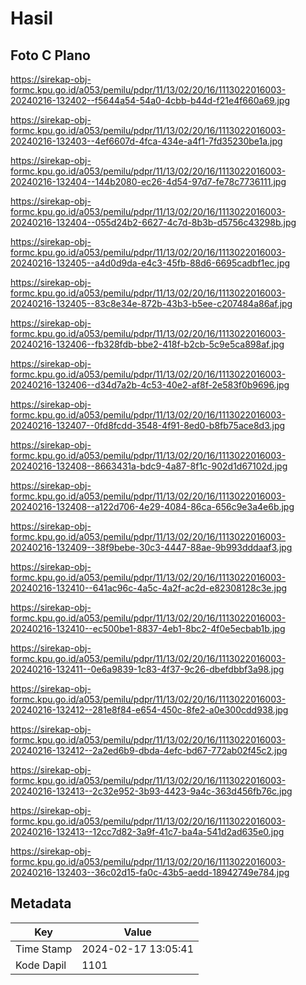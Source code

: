 # Hasil

## Foto C Plano

https://sirekap-obj-formc.kpu.go.id/a053/pemilu/pdpr/11/13/02/20/16/1113022016003-20240216-132402--f5644a54-54a0-4cbb-b44d-f21e4f660a69.jpg

https://sirekap-obj-formc.kpu.go.id/a053/pemilu/pdpr/11/13/02/20/16/1113022016003-20240216-132403--4ef6607d-4fca-434e-a4f1-7fd35230be1a.jpg

https://sirekap-obj-formc.kpu.go.id/a053/pemilu/pdpr/11/13/02/20/16/1113022016003-20240216-132404--144b2080-ec26-4d54-97d7-fe78c7736111.jpg

https://sirekap-obj-formc.kpu.go.id/a053/pemilu/pdpr/11/13/02/20/16/1113022016003-20240216-132404--055d24b2-6627-4c7d-8b3b-d5756c43298b.jpg

https://sirekap-obj-formc.kpu.go.id/a053/pemilu/pdpr/11/13/02/20/16/1113022016003-20240216-132405--a4d0d9da-e4c3-45fb-88d6-6695cadbf1ec.jpg

https://sirekap-obj-formc.kpu.go.id/a053/pemilu/pdpr/11/13/02/20/16/1113022016003-20240216-132405--83c8e34e-872b-43b3-b5ee-c207484a86af.jpg

https://sirekap-obj-formc.kpu.go.id/a053/pemilu/pdpr/11/13/02/20/16/1113022016003-20240216-132406--fb328fdb-bbe2-418f-b2cb-5c9e5ca898af.jpg

https://sirekap-obj-formc.kpu.go.id/a053/pemilu/pdpr/11/13/02/20/16/1113022016003-20240216-132406--d34d7a2b-4c53-40e2-af8f-2e583f0b9696.jpg

https://sirekap-obj-formc.kpu.go.id/a053/pemilu/pdpr/11/13/02/20/16/1113022016003-20240216-132407--0fd8fcdd-3548-4f91-8ed0-b8fb75ace8d3.jpg

https://sirekap-obj-formc.kpu.go.id/a053/pemilu/pdpr/11/13/02/20/16/1113022016003-20240216-132408--8663431a-bdc9-4a87-8f1c-902d1d67102d.jpg

https://sirekap-obj-formc.kpu.go.id/a053/pemilu/pdpr/11/13/02/20/16/1113022016003-20240216-132408--a122d706-4e29-4084-86ca-656c9e3a4e6b.jpg

https://sirekap-obj-formc.kpu.go.id/a053/pemilu/pdpr/11/13/02/20/16/1113022016003-20240216-132409--38f9bebe-30c3-4447-88ae-9b993dddaaf3.jpg

https://sirekap-obj-formc.kpu.go.id/a053/pemilu/pdpr/11/13/02/20/16/1113022016003-20240216-132410--641ac96c-4a5c-4a2f-ac2d-e82308128c3e.jpg

https://sirekap-obj-formc.kpu.go.id/a053/pemilu/pdpr/11/13/02/20/16/1113022016003-20240216-132410--ec500be1-8837-4eb1-8bc2-4f0e5ecbab1b.jpg

https://sirekap-obj-formc.kpu.go.id/a053/pemilu/pdpr/11/13/02/20/16/1113022016003-20240216-132411--0e6a9839-1c83-4f37-9c26-dbefdbbf3a98.jpg

https://sirekap-obj-formc.kpu.go.id/a053/pemilu/pdpr/11/13/02/20/16/1113022016003-20240216-132412--281e8f84-e654-450c-8fe2-a0e300cdd938.jpg

https://sirekap-obj-formc.kpu.go.id/a053/pemilu/pdpr/11/13/02/20/16/1113022016003-20240216-132412--2a2ed6b9-dbda-4efc-bd67-772ab02f45c2.jpg

https://sirekap-obj-formc.kpu.go.id/a053/pemilu/pdpr/11/13/02/20/16/1113022016003-20240216-132413--2c32e952-3b93-4423-9a4c-363d456fb76c.jpg

https://sirekap-obj-formc.kpu.go.id/a053/pemilu/pdpr/11/13/02/20/16/1113022016003-20240216-132413--12cc7d82-3a9f-41c7-ba4a-541d2ad635e0.jpg

https://sirekap-obj-formc.kpu.go.id/a053/pemilu/pdpr/11/13/02/20/16/1113022016003-20240216-132403--36c02d15-fa0c-43b5-aedd-18942749e784.jpg


## Metadata

| Key        | Value               |
| ---------- | ------------------- |
| Time Stamp | 2024-02-17 13:05:41 |
| Kode Dapil | 1101                |




